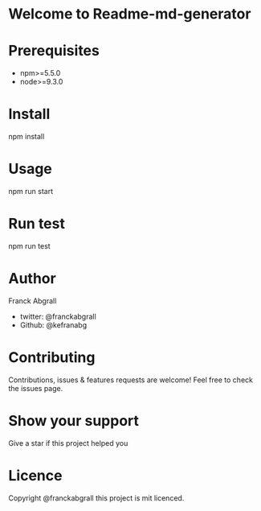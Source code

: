 
# Welcome to Readme-md-generator
# Prerequisites

* npm>=5.5.0
* node>=9.3.0
# Install

npm install

# Usage

npm run start

# Run test

npm run test

# Author

Franck Abgrall
 * twitter: @franckabgrall
 * Github: @kefranabg
 
# Contributing 
Contributions, issues & features requests are welcome!
Feel free to check the issues page.

# Show your support
Give a star if this project helped you

# Licence
Copyright @franckabgrall this project is mit licenced.

